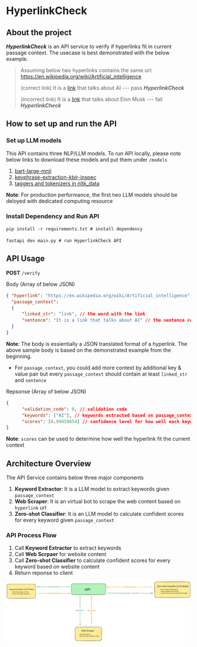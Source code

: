 # HyperlinkCheck

## About the project

***HyperlinkCheck*** is an API service to verify if hyperlinks fit in current passage context. The usecase is best demonstrated with the below example.
> Assuming below two hyperlinks contains the same url: https://en.wikipedia.org/wiki/Artificial_intelligence
> 
> (correct link) It is a [link](https://en.wikipedia.org/wiki/Artificial_intelligence) that talks about AI --- pass ***HyperlinkCheck***
> 
> (incorrect link) It is a [link](https://en.wikipedia.org/wiki/Artificial_intelligence) that talks about Elon Musk --- fail ***HyperlinkCheck***


## How to set up and run the API

### Set up LLM models
This API contains three NLP/LLM models. To run API locally, please note below links to download these models and put them under `/models`

1. [bart-large-mnli](https://huggingface.co/facebook/bart-large-mnli)
2. [keyphrase-extraction-kbir-inspec](https://huggingface.co/ml6team/keyphrase-extraction-kbir-inspec)
3. [taggers and tokenizers in nltk_data](https://www.nltk.org/data.html)

**Note**: For production performance, the first two LLM models should be deloyed with dedicated computing resource

### Install Dependency and Run API
```shell
pip install -r requirements.txt # install dependency

fastapi dev main.py # run HyperlinkCheck API
```
## API Usage

**POST** `/verify`

Body (Array of below JSON)
```json
{ "hyperlink": "https://en.wikipedia.org/wiki/Artificial_intelligence", // link url
  "passage_context":
  {
      "linked_str": "link", // the word with the link
      "sentence": "It is a link that talks about AI" // the sentence contains the link
  }
}

```
**Note**: The body is essientially a JSON translated format of a hyperlink. The above sample body is based on the demonstrated example from the beginning.
 * For `passage_context`, you could add more context by additional key & value pair but every `passage_context` should contain at least `linked_str` and `sentence`

Repsonse (Array of below JSON)
```json
{
      "validation_code": 0, // validation code
      "keywords": ["AI"], // keywords extracted based on passage_context
      "scores": [0.99858654] // confidence level for how well each keyword fit in the link url's web content
}
```
**Note**: `scores` can be used to determine how well the hyperlink fit the current context
## Architecture Overview
The API Service contains below three major components
1. **Keyword Extractor**: It is a LLM model to extract keywords given `passage_context`
2. **Web Scraper**: It is an virtual bot to scrape the web content based on `hyperlink` url
3. **Zero-shot Classifier**: It is an LLM model to calculate confident scores for every keyword given `passage_context`

### API Process Flow
1. Call **Keyword Extractor** to extract keywords
2. Call **Web Scrpaer** for website content
3. Call **Zero-shot Classifier** to calculate confident scores for every keyword based on website content
4. Return reponse to client

![API Architecture Diagram](./asset/hyperlink_arch.png)

